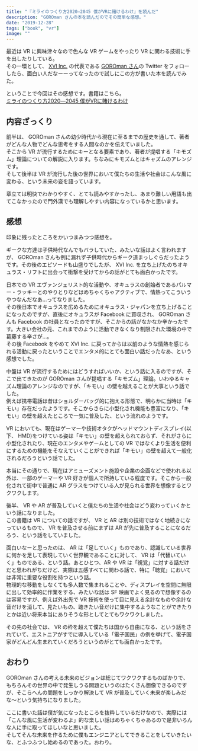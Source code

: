 ```yaml
---
title: "『ミライのつくり方2020―2045 僕がVRに賭けるわけ』を読んだ"
description: "GOROman さんの本を読んだのでその簡単な感想。"
date: "2019-12-28"
tags: ["book", "vr"]
image: ""
---
```


最近は VR に興味津々なので色んな VR ゲームをやったり VR に関わる技術に手を出したりしている。  
その一環として、 [XVI Inc.](https://www.xvi.co.jp/) の代表である [GOROman さん](https://twitter.com/GOROman)の Twitter をフォローしたら、面白い人だなーーってなったので試しにこの方が書いた本を読んでみた。

ということで今回はその感想です。書籍はこちら。  
[ミライのつくり方2020―2045 僕がVRに賭けるわけ](https://www.amazon.co.jp/dp/4065116511)

## 内容ざっくり

前半は、 GOROman さんの幼少時代から現在に至るまでの歴史を通して、著者がどんな人物でどんな思考をする人間なのかを伝えていました。  
そこから VR が流行するためにキーとなる要素であり、著者が提唱する「キモズム」理論についての解説に入ります。ちなみにキモズムとはキャズムのアレンジです。  
そして後半は VR が流行した後の世界において僕たちの生活や社会はこんな風に変わる、という未来の姿を語っています。

章立ては明快でわかりやすく、とても読みやすかったし、あまり難しい用語も出てこなかったので門外漢でも理解しやすい内容になっているかと思います。

## 感想

印象に残ったところをかいつまみつつ感想を。

ギークな方達は子供時代なんでもバラしていた、みたいな話はよく言われますが、 GOROman さんも例に漏れず子供時代からギーク道まっしぐらだったようです。その後のエピソードも山盛りでしたが、 XVI Inc. を立ち上げたのちオキュラス・リフトに出会って衝撃を受けてからの話がとても面白かったです。

日本での VR エヴァンジェリスト的な活動や、オキュラスの創始者であるパルマー・ラッキーとのやりとりなどはめちゃくちゃアクティブで、情熱ってこういうやつなんだなあ…ってなりました。  
その後日本でオキュラスを広めるためにオキュラス・ジャパンを立ち上げることになったのですが、直後にオキュラスが Facebook に買収され、 GOROman さんも Facebook の社員となったのですが、そこからの話がなかなか辛かったです。大きい会社の元、これまでのように活動できなくなり制限された環境の中で葛藤する辛さが…。  
その後 Facebook をやめて XVI Inc. に戻ってからは以前のような情熱を感じられる活動に戻ったということでエンタメ的にとても面白い話だったなあ、という感想でした。

中盤は VR が流行するためにはどうすればいいか、という話に入るのですが、そこで出てきたのが GOROman さんが提唱する「キモズム」理論。いわゆるキャズム理論のアレンジなのですが、「キモい」の壁を越えることが大事という話でした。  
例えば携帯電話は昔はショルダーバッグ的に抱える形態で、明らかに当時は「キモい」存在だったようです。そこからさらに小型化され機能も豊富になり、「キモい」の壁を超えたところで一気に普及した、という流れのようです。

VR においても、現在はゲーマーや技術オタクがヘッドマウントディスプレイ(以下、 HMD)をつけている姿は「キモい」の壁を超えられておらず、それがさらに小型化されたり、現在のエンタメやゲームとしての VR ではなくより生活を便利にするための機能をそなえていくことができれば「キモい」の壁を超えて一般化されるだろうという話でした。

本当にその通りで、現在はアミューズメント施設や企業の企画などで使われる以外は、一部のゲーマーや VR 好きが個人で所持している程度です。そこから一般化されて街中で普通に AR グラスをつけている人が見られる世界を想像するとワクワクします。

後半、 VR や AR が普及していくと僕たちの生活や社会はどう変わっていくかという話になりました。  
この書籍は VR についての話ですが、 VR と AR は別の技術ではなく地続きになっているもので、 VR を普及させる前にまずは AR が先に普及することになるだろう、という話をしていました。

面白いなーと思ったのは、 AR は「足していく」ものであり、認識している世界に何かを足して表現していく世界観であることに対して、 VR は「代替いていく」ものである、という話。あとひとつ、AR や VR は「視覚」に対する話だけだと思われがちだけど、実際は五感すべてに関わる話で、特に「聴覚」においては非常に重要な役割を持つという話。  
物理的な移動をしなくても多人数で集まれることや、ディスプレイを空間に無限に出して効率的に作業をする、みたいな話は SF 映画でよく見るので想像するのは容易ですが、例えば外出先で VR 技術を使って目に見える余計なものや余計な音だけを消して、見たいもの、聴きたい音だけに集中するようなことができたりとかは近い将来本当にありそうな形としてとてもワクワクしました。

その先の社会では、 VR の枠を超えて僕たちは国から自由になる、という話をされていて、エストニアがすでに導入している「電子国民」の例を挙げて、電子国家がどんどん生まれていくだろうというのがとても面白かったです。

## おわり

GOROman さんの考える未来のビジョンは総じてワクワクするものばかりで、もちろんその世界の中で発生しうる問題というのはたくさん想像できるのですが、そこらへんの問題をしっかり解決して VR が普及していく未来が楽しみだな〜という気持ちになりました。

ここに書いた話は僕が気になったところを抜粋しているだけなので、実際には「こんな風に生活が変わるよ」的な楽しい話はめちゃくちゃあるので是非いろんな人に手に取ってほしいなと思いました。  
そしてそんな未来を作るために僕もエンジニアとしてできることをしていきたいな、とふつふつし始めるのであった。おわり。
